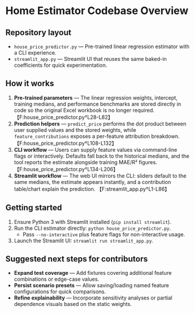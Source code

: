 # Home Estimator Codebase Overview

## Repository layout
- `house_price_predictor.py` — Pre-trained linear regression estimator with a CLI experience.
- `streamlit_app.py` — Streamlit UI that reuses the same baked-in coefficients for quick experimentation.

## How it works
1. **Pre-trained parameters** — The linear regression weights, intercept, training medians, and performance benchmarks are stored directly in code so the original Excel workbook is no longer required. 【F:house_price_predictor.py†L28-L82】
2. **Prediction helpers** — `predict_price` performs the dot product between user supplied values and the stored weights, while `feature_contributions` exposes a per-feature attribution breakdown. 【F:house_price_predictor.py†L108-L132】
3. **CLI workflow** — Users can supply feature values via command-line flags or interactively. Defaults fall back to the historical medians, and the tool reports the estimate alongside training MAE/R² figures. 【F:house_price_predictor.py†L134-L206】
4. **Streamlit workflow** — The web UI mirrors the CLI: sliders default to the same medians, the estimate appears instantly, and a contribution table/chart explain the prediction. 【F:streamlit_app.py†L1-L86】

## Getting started
1. Ensure Python 3 with Streamlit installed (`pip install streamlit`).
2. Run the CLI estimator directly: `python house_price_predictor.py`.
   - Pass `--no-interactive` plus feature flags for non-interactive usage.
3. Launch the Streamlit UI: `streamlit run streamlit_app.py`.

## Suggested next steps for contributors
- **Expand test coverage** — Add fixtures covering additional feature combinations or edge-case values.
- **Persist scenario presets** — Allow saving/loading named feature configurations for quick comparisons.
- **Refine explainability** — Incorporate sensitivity analyses or partial dependence visuals based on the static weights.

